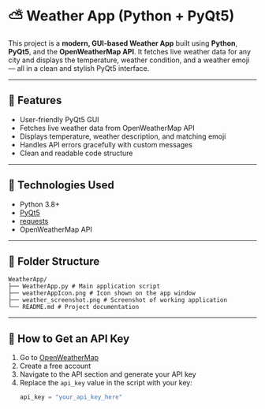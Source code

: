 # ⛅ Weather App (Python + PyQt5)

This project is a **modern, GUI-based Weather App** built using **Python**, **PyQt5**, and the **OpenWeatherMap API**. It fetches live weather data for any city and displays the temperature, weather condition, and a weather emoji — all in a clean and stylish PyQt5 interface.

---

## 🌟 Features

- User-friendly PyQt5 GUI
- Fetches live weather data from OpenWeatherMap API
- Displays temperature, weather description, and matching emoji
- Handles API errors gracefully with custom messages
- Clean and readable code structure

---

## 🧰 Technologies Used

- Python 3.8+
- [PyQt5](https://pypi.org/project/PyQt5/)
- [requests](https://pypi.org/project/requests/)
- OpenWeatherMap API

---

## 📂 Folder Structure
```
WeatherApp/
├── WeatherApp.py # Main application script
├── weatherAppIcon.png # Icon shown on the app window
├── weather_screenshot.png # Screenshot of working application
└── README.md # Project documentation
```

---

## 🔑 How to Get an API Key

1. Go to [OpenWeatherMap](https://openweathermap.org/api)
2. Create a free account
3. Navigate to the API section and generate your API key
4. Replace the `api_key` value in the script with your key:
   ```python
   api_key = "your_api_key_here"
